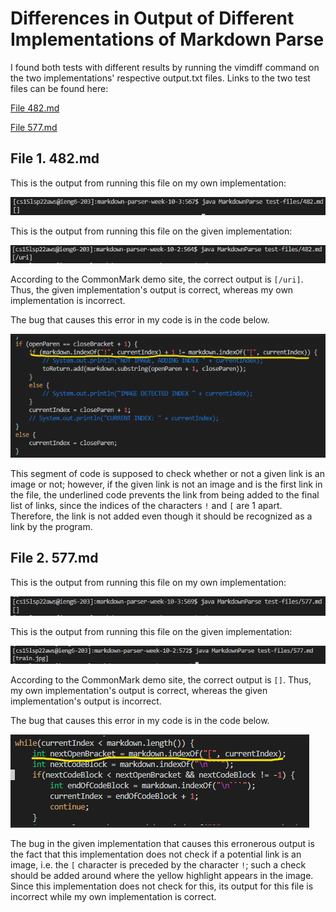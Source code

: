 # Differences in Output of Different Implementations of Markdown Parse

I found both tests with different results by running the vimdiff command on the two implementations' respective output.txt files. Links to the two test files can be found here:

[File 482.md](https://github.com/nidhidhamnani/markdown-parser/blob/main/test-files/482.md)

[File 577.md](https://github.com/nidhidhamnani/markdown-parser/blob/main/test-files/577.md)

## File 1. 482.md

This is the output from running this file on my own implementation:

![482 own implementation](./5-1-own.png)

This is the output from running this file on the given implementation:

![482 given implementation](./5-1-other.png)

According to the CommonMark demo site, the correct output is ```[/uri]```. Thus, the given implementation's output is correct, whereas my own implementation is incorrect.

The bug that causes this error in my code is in the code below.

![482 bug](./5-1-bug.png)

This segment of code is supposed to check whether or not a given link is an image or not; however, if the given link is not an image and is the first link in the file, the underlined code prevents the link from being added to the final list of links, since the indices of the characters ```!``` and ```[``` are 1 apart. Therefore, the link is not added even though it should be recognized as a link by the program.

## File 2. 577.md

This is the output from running this file on my own implementation:

![577 own implementation](./5-2-own.png)

This is the output from running this file on the given implementation:

![577 given implementation](./5-2-other.png)

According to the CommonMark demo site, the correct output is ```[]```. Thus, my own implementation's output is correct, whereas the given implementation's output is incorrect.

The bug that causes this error in my code is in the code below.

![577 bug](./5-2-bug.png)

The bug in the given implementation that causes this erronerous output is the fact that this implementation does not check if a potential link is an image, i.e. the ```[``` character is preceded by the character ```!```; such a check should be added around where the yellow highlight appears in the image. Since this implementation does not check for this, its output for this file is incorrect while my own implementation is correct.